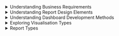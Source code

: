 <details>
<summary>Understanding Business Requirements</summary>

Understanding Business Requirements

When developing reports and dashboards, it's crucial to understand the audience and their needs. Reports are static documents reflecting data at a specific time, while dashboards offer interactive visualizations for dynamic data exploration. Defining the audience helps tailor the product effectively; for example, a custodial supervisor might track daily product levels, while a CEO may analyze revenue by region and brand.

Identifying suitable data sources is vital. Combining data from various areas may be necessary, posing challenges, especially in organizations with multiple systems due to acquisitions. Data freshness is another consideration; historical reports may not require real-time data.

Report parameters enable flexibility, allowing users to filter data by date range or content. Considering users' update frequency needs influences data source selection; real-time data might be necessary for time-sensitive reports.

Distribution methods vary based on digital or physical access. Pull approaches involve publishing reports to a known location, while push approaches automatically send reports when available. Blended approaches combine central storage with notification of updates.

Maintaining distribution lists is crucial for effective communication, especially with staff turnover. Printed reports require different distribution considerations, particularly when recipients are geographically dispersed.

Understanding the audience, data sources, and distribution methods ensures reports and dashboards meet user needs effectively.

</details>

<details>
<summary>Understanding Report Design Elements</summary>

Understanding Report Design Elements

Creating effective reports and dashboards requires attention to design elements that enhance clarity, control, correctness, consistency, and concentration. These principles ensure that visualizations communicate clearly and efficiently to the intended audience.

Control: Direct audience attention effectively by highlighting key features and interactive elements, guiding users to relevant information quickly.

Correctness: Ensure accuracy in information presentation, including spelling, corporate names, and logos, to maintain credibility and professionalism.

Clarity: Select appropriate visualization tools and design elements for easy interpretation, avoiding ornate fonts and choosing clear layouts and font sizes.

Consistency: Maintain uniformity in design elements throughout the report or dashboard, including fonts, layouts, and branding, for a cohesive look and feel.

Concentration: Focus audience attention on essential information, minimizing clutter and distractions through careful design choices and relevant content selection.

Report Design Elements:

Cover Page: Set expectations and entice readers with a concise title, clear instructions, and compelling visuals, such as product imagery or significant insights.

Executive Summary: Provide a succinct overview of key observations and insights, catering to busy executives' time constraints.

Design Elements: Consider color schemes, layouts, fonts, graphics, and corporate standards to create visually appealing and cohesive visualizations.

Color Schemes: Choose monochromatic or complementary palettes based on distribution needs and readability, ensuring sufficient contrast between font and background colors.

Layouts: Organize content logically with summaries, headings, and bullet points for clarity, maintaining parallel construction and efficient navigation aids like tables of contents.

Fonts: Select readable fonts, balancing serif and sans serif styles, and choosing appropriate sizes for different elements to ensure readability across formats.

Graphics: Utilize charts and visuals effectively to summarize information, including clear titles, labels, and legends to enhance comprehension.

Corporate Reporting Standards: Adhere to established brand guidelines and standards for consistency, incorporating logos, color codes, watermarks, and version numbers as needed.

Documentation Elements: Establish trust by providing version numbers, reference data sources, and dates to indicate data recency and integrity.
</details>

<details>
<summary>Understanding Dashboard Development Methods</summary>

The process of developing dashboards involves several key considerations:

Identifying Consumer Types: Understand the needs of different stakeholders, such as C-level executives, board members, managers, and external partners, to tailor the dashboard accordingly.

Selecting Data Sources: Determine whether static or live data is needed based on the dashboard's requirements and audience. Static data is refreshed at regular intervals, while live data comes directly from operational databases.

Understanding Data Types: Recognize qualitative data as dimensions and quantitative data as measures. Dimensions categorize data, while measures quantify it. Map field definitions from source data to visualization tools to ensure accurate representation.

Following a Development Process: Use wireframes and mock-ups to design the dashboard's structure and visual elements. Develop a data story plan to guide how users interact with the data. Iterate on designs based on feedback to create an effective dashboard.

Considering Delivery Methods: Decide whether users can subscribe to data updates or if data delivery will be scheduled. Determine the level of interactivity required for the dashboard and accommodate drill-down and roll-up functionalities as needed.

Addressing Operational Considerations: Define access permissions based on roles to ensure data security. Test the dashboard thoroughly before deploying it to production. Continuously optimize the dashboard to meet evolving needs and ensure performance.

By considering these factors throughout the dashboard development process, you can create a dynamic and effective tool for data exploration and decision-making.
</details>

<details>
<summary>Exploring Visualisation Types</summary>

Visualizing data involves selecting the most suitable visualization types to effectively communicate the story within the data. Here are some key visualization types and their applications:

Charts: Foundational for visualizing qualitative and quantitative data, including line, pie, bar, stacked, scatter, and bubble charts.

Histograms: Effective for illustrating frequency distributions of numeric data, helping in exploratory data analysis and communicating distribution shapes.

Maps: Useful for displaying geographical data, including geographic, heat, and tree maps, providing spatial orientation to datasets.

Waterfall Charts: Depict cumulative numeric values over time, aiding in understanding how events impact an initial value.

Infographics: Combine visuals and minimal text to present information concisely, aiming to convey insights quickly and effectively.

Word Clouds: Utilize shape, font size, and color to represent the relative importance of words, suitable for visualizing free-form text responses.

Each visualization type serves specific purposes, helping to convey data stories clearly and engagingly.
</details>

<details>
<summary>Report Types</summary>

Report types vary based on the audience, timing, purpose, and content. Here's a summary of the different types:

Static and Dynamic Reports:

Static reports reflect data at a specific point in time and pull data from various sources.
Dynamic reports provide real-time access to information, often through APIs, and require up-to-date data.

Ad Hoc Reports:

One-time reports created to meet a unique need, often in response to specific events or situations.

Self-Service (On-Demand) Reports:

Allow individuals to pull reports at their convenience to answer unique questions, sourcing data from transactional or analytical systems.

Recurring Reports:

Summary information provided on a regular schedule, delivering KPIs and performance metrics.
Includes operational reports for monitoring organizational health and compliance reports to meet regulatory obligations.

Tactical and Research Reports:

Tactical reports inform short-term decisions and initiatives, drawing data from various sources to enable operational decisions.
Research reports aid in making strategic decisions, considering broader implications such as market entry, acquisitions, and diversification.
Strategic reports combine internal operational data with external factors, requiring more time to create due to their comprehensive nature.
Each type serves distinct purposes, catering to different information needs and decision-making contexts within organizations.
</details>

